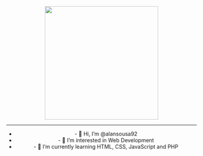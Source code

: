 <div id="header" align="center">
  <img src="https://media.giphy.com/media/ZVik7pBtu9dNS/giphy.gif" width="300">
<div>
  <hr>
<ul>
  <li>- 👋 Hi, I’m @alansousa92</li>
  <li>- 👀 I’m interested in Web Development</li>
  <li>- 🌱 I’m currently learning HTML, CSS, JavaScript and PHP</li>
</ul>
<!-- - 💞️ I’m looking to collaborate on ...
- 📫 How to reach me ... -->

<!---
alansousa92/alansousa92 is a ✨ special ✨ repository because its `README.md` (this file) appears on your GitHub profile.
You can click the Preview link to take a look at your changes.
--->
